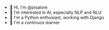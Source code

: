 - 👋 Hi, I’m @pisalore
- 👀 I’m interested in AI, especially NLP and NLU
- 🐍 I'm a Python enthusiast, working with Django
- 🌱 I'm a continuos learner

<!---
pisalore/pisalore is a ✨ special ✨ repository because its `README.md` (this file) appears on your GitHub profile.
You can click the Preview link to take a look at your changes.
--->
